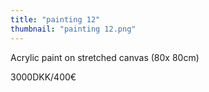 ```yaml
---
title: "painting 12"
thumbnail: "painting 12.png"
---
```

Acrylic paint on stretched canvas (80x 80cm) 


3000DKK/400€